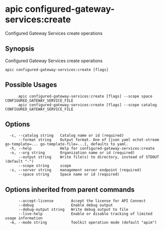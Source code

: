 # apic configured-gateway-services:create

Configured Gateway Services create operations

## Synopsis

Configured Gateway Services create operations

```
apic configured-gateway-services:create [flags]
```

## Possible Usages

```
      apic configured-gateway-services:create [flags] --scope space CONFIGURED_GATEWAY_SERVICE_FILE
      apic configured-gateway-services:create [flags] --scope catalog CONFIGURED_GATEWAY_SERVICE_FILE
```

## Options

```
  -c, --catalog string   Catalog name or id (required)
      --format string    Output format. One of [json yaml octet-stream go-template=... go-template-file=...], defaults to yaml.
  -h, --help             Help for configured-gateway-services:create
  -o, --org string       Organization name or id (required)
      --output string    Write file(s) to directory, instead of STDOUT (default "-")
      --scope string     scope
  -s, --server string    management server endpoint (required)
      --space string     Space name or id (required)
```

## Options inherited from parent commands

```
      --accept-license        Accept the license for API Connect
      --debug                 Enable debug output
      --debug-output string   Write debug output to file
      --live-help             Enable or disable tracking of limited usage information
  -m, --mode string           Toolkit operation mode (default "apim")
```

